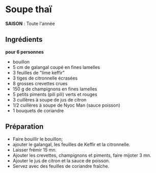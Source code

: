 # Soupe thaï
**SAISON** : Toute l'année

## Ingrédients
**pour 6 personnes**
  * bouillon
  * 5 cm de galangal coupé en fines lamelles
  * 3 feuilles de "lime keffir"
  * 3 tiges de citronnelle écrasées
  * 8 grosses crevettes crues
  * 150 g de champignons en fines lamelles
  * 5 petits piments (pili pili) verts et rouges
  * 3 cuillères à soupe de jus de citron
  * 1/2 cuillères à soupe de Nyoc Man (sauce poisson)
  * 1 bouquets de coriandre

## Préparation

  * Faire bouillir le bouillon; 
  * ajouter le galangal, les feuilles de Keffir et la citronnelle. 
  * Laisser frémir 15 mn. 
  * Ajouter les crevettes, champignons et piments, faire mijoter 3 mn. 
  * Ajouter le jus de citron et la sauce de poisson.
  * Servez avec des feuilles de coriandre fraîche. 

